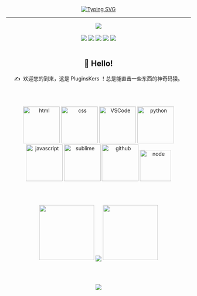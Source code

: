 <div align="center">
  <a href="https://www.i5res.com/">
    <img src="https://readme-typing-svg.herokuapp.com?font=Fira+Code&pause=1000&width=435&lines=console.log('PluginsKers');%E5%BF%B5%E5%BF%B5%E4%B8%8D%E5%BF%98%EF%BC%8C%E5%BF%85%E6%9C%89%E5%9B%9E%E5%93%8D%EF%BC%81&center=true&size=27" alt="Typing SVG" />
    </a>
</div>

<hr />

<div align="center">
  <img src="https://camo.githubusercontent.com/810fafff9494605b8da8804af6bc6a38af0aaaf160ea7898b20583b9441bee76/68747470733a2f2f63646e2e6a7364656c6976722e6e65742f67682f73756e3032323553554e2f70686f746f732f696d616765732f3230323130383330303031393535362e676966" />
</div>

<br />

<div align="center">
  <img src="https://img.shields.io/badge/-HTML5-E34F26?style=flat-square&logo=html5&logoColor=white" /> <img src="https://img.shields.io/badge/-CSS3-1572B6?style=flat-square&logo=css3" /> <img src="https://img.shields.io/badge/-JavaScript-oringe?style=flat-square&logo=javascript" />   <img src="https://img.shields.io/github/stars/PluginsKers?style=social" />   <img src="https://img.shields.io/github/followers/PluginsKers?style=social" />
</div>

<br />

<div align="center">
  <h2>🙋 Hello!</h2>
</div>

<div align="center">
  <p>✍️&nbsp;&nbsp;欢迎您的到来，这是 PluginsKers ！总是能直击一些东西的神奇码猿。</p>
</div>

<br /><br />

<!-- Gif -->
<div align="center">
  <img alt-"html5" src="https://media.giphy.com/media/XAxylRMCdpbEWUAvr8/giphy.gif" width="100" title="html">
  <img alt="css" src="https://media.giphy.com/media/fsEaZldNC8A1PJ3mwp/giphy.gif" width="100" title="css">
  <img alt="VSCode" src="https://i.giphy.com/media/IdyAQJVN2kVPNUrojM/200.webp" width="100" title="vscode">
  <img alt="python" src="https://i.giphy.com/media/LMt9638dO8dftAjtco/200.webp" width="100" title="python">
  <img alt="javascript" src="https://media3.giphy.com/media/ln7z2eWriiQAllfVcn/200w.webp" width="100" title="javascript">
  <img alt="sublime" src="https://media.giphy.com/media/jnDKffgCfGYOp6cMTK/giphy.gif" width="100" title="sublime">
  <img alt="github" src="https://i.giphy.com/media/KzJkzjggfGN5Py6nkT/200.webp" width="100" title="github">
  <img alt="node" src="https://media.giphy.com/media/kdFc8fubgS31b8DsVu/giphy.gif" width="85" title="node">
</div>

<br /><br />

<!-- 连续提交代码天数记录 -->
<div align="center">
  <img width="150" src="https://fastly.i5res.com/gh/sun0225SUN/photos/images/202108300310676.png" />
  <img align="center" src="https://github-readme-streak-stats.herokuapp.com/?user=PluginsKers&theme=dark&hide_border=true" />
  <img width="150" src="https://fastly.i5res.com/gh/sun0225SUN/photos/images/202108300312623.png" />
</div>

<br /><br />

<!-- just img -->
<div align="center"><img src="https://fastly.i5res.com/gh/sun0225SUN/photos/images/202110311924844.png" /></div>
